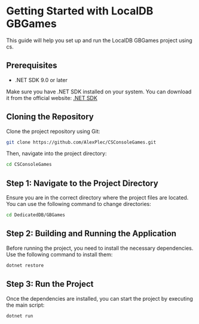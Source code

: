 # Getting Started with LocalDB GBGames

This guide will help you set up and run the LocalDB GBGames project using cs.

## Prerequisites

 - .NET SDK 9.0 or later
   
 Make sure you have .NET SDK installed on your system. You can download it from the official website: [.NET SDK](https://dotnet.microsoft.com/en-us/download/dotnet/9.0)

## Cloning the Repository

Clone the project repository using Git:

```sh
git clone https://github.com/AlexPlec/CSConsoleGames.git
```

Then, navigate into the project directory:

```sh
cd CSConsoleGames
```

## Step 1: Navigate to the Project Directory

Ensure you are in the correct directory where the project files are located. You can use the following command to change directories:

```sh
cd DedicatedDB/GBGames
```

## Step 2: Building and Running the Application

Before running the project, you need to install the necessary dependencies. Use the following command to install them:
 
 ```sh
dotnet restore
```

## Step 3: Run the Project

Once the dependencies are installed, you can start the project by executing the main script:

```sh
dotnet run
```
